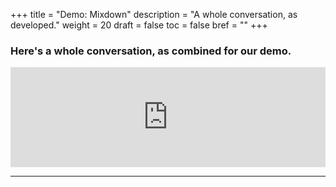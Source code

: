 +++
title = "Demo: Mixdown"
description = "A whole conversation, as developed."
weight = 20
draft = false
toc = false
bref = ""
+++

<style type="text/css">
.section-head:after {
    content: '';
}

ul.checklist {
  padding: 20px;
  background: rgba(143, 188, 143, 0.50);
  border-radius: 6px;
  list-style: none;"
}

ul.checklist li:before {
  content: '✓';
}
</style>

<h3>Here's a whole conversation, as combined for our demo.</h3>


<iframe width="100%" height="160" src="https://clyp.it/skqaotoq/widget?token=88219763f02bc68ff9c8a8dc17aad5a3" frameborder="0"></iframe>


<hr />
